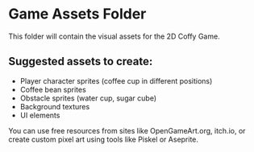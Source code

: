 # Game Assets Folder

This folder will contain the visual assets for the 2D Coffy Game.

## Suggested assets to create:
- Player character sprites (coffee cup in different positions)
- Coffee bean sprites
- Obstacle sprites (water cup, sugar cube)
- Background textures
- UI elements

You can use free resources from sites like OpenGameArt.org, itch.io, or create custom pixel art using tools like Piskel or Aseprite.
